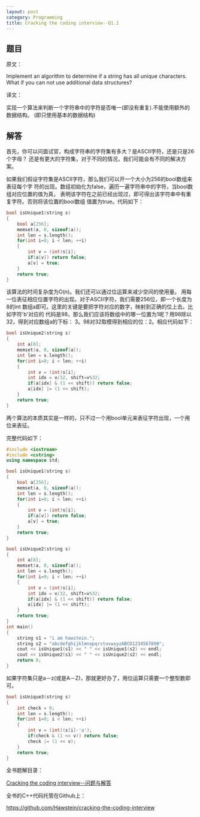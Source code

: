 ```yaml
---
layout: post
category: Programming
title: Cracking the coding interview--Q1.1
---
```


## 题目

原文：

Implement an algorithm to determine if a string has all unique characters.
What if you can not use additional data structures?

译文：

实现一个算法来判断一个字符串中的字符是否唯一(即没有重复).不能使用额外的数据结构。
(即只使用基本的数据结构)

## 解答

首先，你可以问面试官，构成字符串的字符集有多大？是ASCII字符，还是只是26个字母？
还是有更大的字符集，对于不同的情况，我们可能会有不同的解决方案。

如果我们假设字符集是ASCII字符，那么我们可以开一个大小为256的bool数组来表征每个字
符的出现。数组初始化为false，遍历一遍字符串中的字符，当bool数组对应位置的值为真，
表明该字符在之前已经出现过，即可得出该字符串中有重复字符。否则将该位置的bool数组
值置为true。代码如下：

```cpp
bool isUnique1(string s)
{
    bool a[256];
    memset(a, 0, sizeof(a));
    int len = s.length();
    for(int i=0; i < len; ++i)
    {
        int v = (int)s[i];
        if(a[v]) return false;
        a[v] = true;
    }
    return true;
}
```

该算法的时间复杂度为O(n)。我们还可以通过位运算来减少空间的使用量。
用每一位表征相应位置字符的出现。对于ASCII字符，我们需要256位，即一个长度为8的int
数组a即可。这里的关键是要把字符对应的数字，映射到正确的位上去。比如字符'b'对应的
代码是98，那么我们应该将数组中的哪一位置为1呢？用98除以32，得到对应数组a的下标：
3。98对32取模得到相应的位：2。相应代码如下：

```cpp
bool isUnique2(string s)
{
    int a[8];
    memset(a, 0, sizeof(a));
    int len = s.length();
    for(int i=0; i < len; ++i)
    {
        int v = (int)s[i];
        int idx = v/32, shift=v%32;
        if(a[idx] & (1 << shift)) return false;
        a[idx] |= (1 << shift);
    }
    return true;
}
```

两个算法的本质其实是一样的，只不过一个用bool单元来表征字符出现，一个用位来表征。

完整代码如下：

```cpp
#include <iostream>
#include <cstring>
using namespace std;

bool isUnique1(string s)
{
    bool a[256];
    memset(a, 0, sizeof(a));
    int len = s.length();
    for(int i=0; i < len; ++i)
    {
        int v = (int)s[i];
        if(a[v]) return false;
        a[v] = true;
    }
    return true;
}

bool isUnique2(string s)
{
    int a[8];
    memset(a, 0, sizeof(a));
    int len = s.length();
    for(int i=0; i < len; ++i)
    {
        int v = (int)s[i];
        int idx = v/32, shift=v%32;
        if(a[idx] & (1 << shift)) return false;
        a[idx] |= (1 << shift);
    }
    return true;
}
int main()
{
    string s1 = "i am hawstein.";
    string s2 = "abcdefghijklmnopqrstuvwxyzABCD1234567890";
    cout << isUnique1(s1) << " " << isUnique1(s2) << endl;
    cout << isUnique2(s1) << " " << isUnique2(s2) << endl;
    return 0;
}
```

如果字符集只是a－z(或是A－Z)，那就更好办了，用位运算只需要一个整型数即可。

```cpp
bool isUnique3(string s)
{
    int check = 0;
    int len = s.length();
    for(int i=0; i < len; ++i)
    {
        int v = (int)(s[i]-'a');
        if(check & (1 << v)) return false;
        check |= (1 << v);
    }
    return true;
}
```


全书题解目录：

[Cracking the coding interview--问题与解答](/posts/ctci-solutions-contents.html)

全书的C++代码托管在Github上：

<https://github.com/Hawstein/cracking-the-coding-interview>
